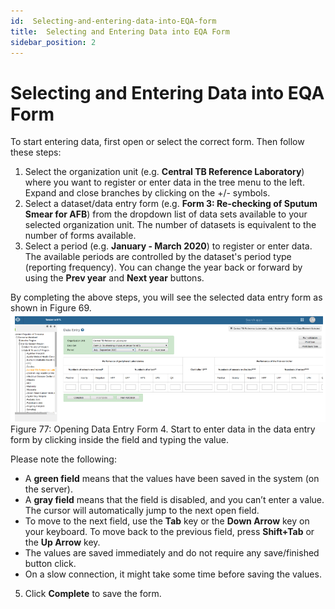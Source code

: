 ```yaml
---
id:  Selecting-and-entering-data-into-EQA-form
title:  Selecting and Entering Data into EQA Form
sidebar_position: 2
---
```




# Selecting and Entering Data into EQA Form

To start entering data, first open or select the correct form. Then follow these steps:

1. Select the organization unit (e.g. **Central TB Reference Laboratory**) where you want to register or enter data in the tree menu to the left. Expand and close branches by clicking on the +/- symbols.
2. Select a dataset/data entry form (e.g. **Form 3: Re-checking of Sputum Smear for AFB**) from the dropdown list of data sets available to your selected organization unit. The number of datasets is equivalent to the number of forms available.
3. Select a period (e.g. **January - March 2020**) to register or enter data. The available periods are controlled by the dataset's period type (reporting frequency). You can change the year back or forward by using the **Prev year** and **Next year** buttons.

By completing the above steps, you will see the selected data entry form as shown in Figure 69.
![alt text](<../../static/img/Opening data entry form.PNG>)
Figure 77: Opening Data Entry Form
4. Start to enter data in the data entry form by clicking inside the field and typing the value. 

Please note the following:
- A **green field** means that the values have been saved in the system (on the server).
- A **gray field** means that the field is disabled, and you can’t enter a value. The cursor will automatically jump to the next open field.
- To move to the next field, use the **Tab** key or the **Down Arrow** key on your keyboard. To move back to the previous field, press **Shift+Tab** or the **Up Arrow** key.
- The values are saved immediately and do not require any save/finished button click.
- On a slow connection, it might take some time before saving the values.

5. Click **Complete** to save the form.
